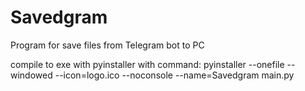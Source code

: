 # Savedgram
Program for save files from Telegram bot to PC


compile to exe with pyinstaller with command:
pyinstaller --onefile --windowed --icon=logo.ico --noconsole --name=Savedgram main.py
